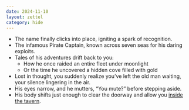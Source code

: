 ```yaml
---
date: 2024-11-10
layout: zettel
category: hide
---
```

- The name finally clicks into place, igniting a spark of recognition. 
- The infamous Pirate Captain, known across seven seas for his daring exploits. 
- Tales of his adventures drift back to you: 
	- How he once raided an entire fleet under moonlight
	- Or the time he uncovered a hidden cove filled with gold
- Lost in thought, you suddenly realize you’ve left the old man waiting, your silence lingering in the air. 
- His eyes narrow, and he mutters, “You mute?” before stepping aside. 
- His body shifts just enough to clear the doorway and allow you [inside the tavern](tavern.md).
